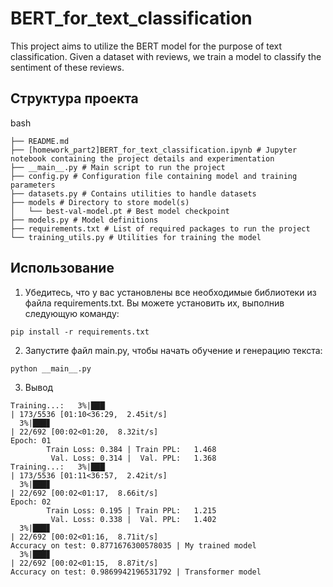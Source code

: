 # BERT_for_text_classification

This project aims to utilize the BERT model for the purpose of text classification. Given a dataset with reviews, we train a model to classify the sentiment of these reviews.

## Структура проекта

bash
```
├── README.md
├── [homework_part2]BERT_for_text_classification.ipynb # Jupyter notebook containing the project details and experimentation
├── __main__.py # Main script to run the project
├── config.py # Configuration file containing model and training parameters
├── datasets.py # Contains utilities to handle datasets
├── models # Directory to store model(s)
│   └── best-val-model.pt # Best model checkpoint
├── models.py # Model definitions
├── requirements.txt # List of required packages to run the project
└── training_utils.py # Utilities for training the model
```

## Использование

1. Убедитесь, что у вас установлены все необходимые библиотеки из файла requirements.txt. Вы можете установить их, выполнив следующую команду:

```
pip install -r requirements.txt
```

2. Запустите файл main.py, чтобы начать обучение и генерацию текста:

```
python __main__.py
```

3. Вывод

```
Training...:   3%|███▏                                                                                                   | 173/5536 [01:10<36:29,  2.45it/s]
  3%|███▊                                                                                                                  | 22/692 [00:02<01:20,  8.32it/s]
Epoch: 01
        Train Loss: 0.384 | Train PPL:   1.468
         Val. Loss: 0.314 |  Val. PPL:   1.368
Training...:   3%|███▏                                                                                                   | 173/5536 [01:11<36:57,  2.42it/s]
  3%|███▊                                                                                                                  | 22/692 [00:02<01:17,  8.66it/s]
Epoch: 02
        Train Loss: 0.195 | Train PPL:   1.215
         Val. Loss: 0.338 |  Val. PPL:   1.402
  3%|███▊                                                                                                                  | 22/692 [00:02<01:16,  8.71it/s]
Accuracy on test: 0.8771676300578035 | My trained model
  3%|███▊                                                                                                                  | 22/692 [00:02<01:15,  8.87it/s]
Accuracy on test: 0.9869942196531792 | Transformer model
```
